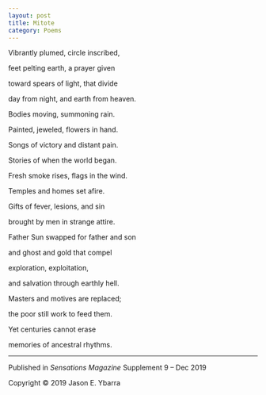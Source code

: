 ```yaml
---
layout: post
title: Mitote
category: Poems
---
```


Vibrantly plumed, circle inscribed,

feet pelting earth, a prayer given

toward spears of light, that divide

day from night, and earth from heaven.


Bodies moving, summoning rain.

Painted, jeweled, flowers in hand.

Songs of victory and distant pain.

Stories of when the world began.


Fresh smoke rises, flags in the wind.

Temples and homes set afire.

Gifts of fever, lesions, and sin

brought by men in strange attire.


Father Sun swapped for father and son

and ghost and gold that compel

exploration, exploitation,

and salvation through earthly hell.


Masters and motives are replaced; 

the poor still work to feed them.

Yet centuries cannot erase

memories of ancestral rhythms.

---
Published in *Sensations Magazine* Supplement 9 – Dec 2019

Copyright © 2019 Jason E. Ybarra
